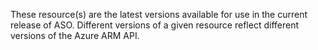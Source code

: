 These resource(s) are the latest versions available for use in the current release of ASO. Different versions of a given resource reflect different versions of the Azure ARM API.
